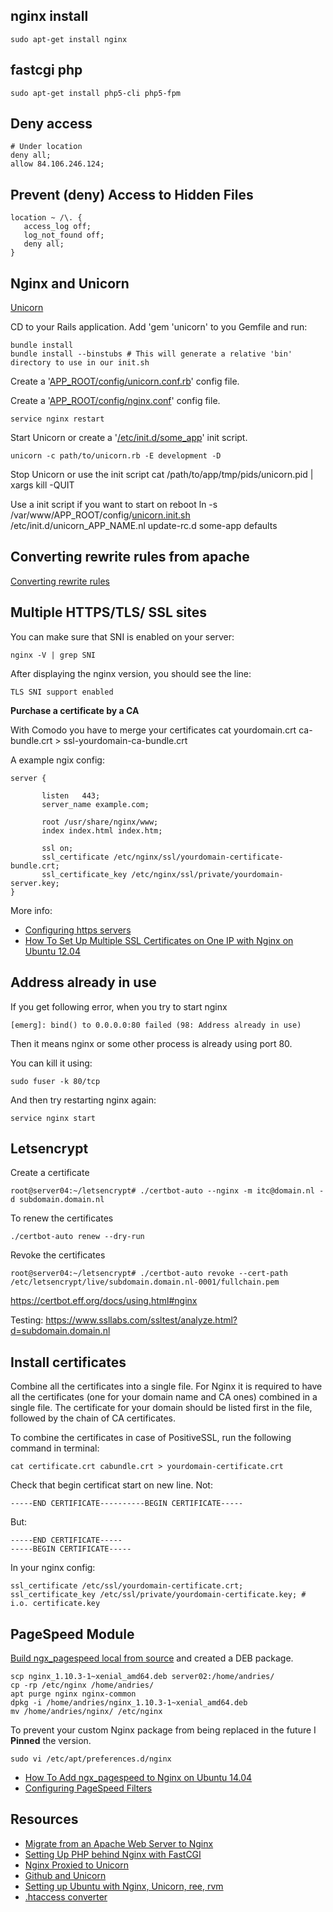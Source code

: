 ## nginx install
    sudo apt-get install nginx

## fastcgi php
    sudo apt-get install php5-cli php5-fpm

## Deny access

    # Under location
    deny all;
    allow 84.106.246.124;

## Prevent (deny) Access to Hidden Files

    location ~ /\. {
       access_log off;
       log_not_found off;
       deny all;
    }

## Nginx and Unicorn

[Unicorn](http://unicorn.bogomips.org/)

CD to your Rails application. Add  'gem 'unicorn' to you Gemfile and run:

    bundle install
    bundle install --binstubs # This will generate a relative 'bin' directory to use in our init.sh

Create a '[APP_ROOT/config/unicorn.conf.rb](../inzetrooster-app/blob/master/config/unicorn.conf.rb)' config file.

Create a '[APP_ROOT/config/nginx.conf](../inzetrooster-app/blob/master/config/nginx.conf)' config file.

    service nginx restart

Start Unicorn or create a '[/etc/init.d/some_app](../inzetrooster-app/blob/master/config/unicorn.init.sh)' init script.

    unicorn -c path/to/unicorn.rb -E development -D

Stop Unicorn or use the init script
    cat /path/to/app/tmp/pids/unicorn.pid | xargs kill -QUIT

Use a init script if you want to start on reboot
    ln -s /var/www/APP_ROOT/config/[unicorn.init.sh](/pub/scripts/rails/unicorn.init.sh) /etc/init.d/unicorn_APP_NAME.nl
    update-rc.d some-app defaults

## Converting rewrite rules from apache

[Converting rewrite rules](http://nginx.org/en/docs/http/converting_rewrite_rules.html)

## Multiple HTTPS/TLS/ SSL sites

You can make sure that SNI is enabled on your server:

    nginx -V | grep SNI

After displaying the nginx version, you should see the line:

    TLS SNI support enabled

**Purchase a certificate by a CA**

With Comodo you have to merge your certificates
    cat yourdomain.crt ca-bundle.crt > ssl-yourdomain-ca-bundle.crt

A example ngix config:

    server {

           listen   443;
           server_name example.com;

           root /usr/share/nginx/www;
           index index.html index.htm;

           ssl on;
           ssl_certificate /etc/nginx/ssl/yourdomain-certificate-bundle.crt;
           ssl_certificate_key /etc/nginx/ssl/private/yourdomain-server.key;
    }

More info:
* [Configuring https servers](http://nginx.org/en/docs/http/configuring_https_servers.html)
* [How To Set Up Multiple SSL Certificates on One IP with Nginx on Ubuntu 12.04](https://www.digitalocean.com/community/tutorials/how-to-set-up-multiple-ssl-certificates-on-one-ip-with-nginx-on-ubuntu-12-04)

## Address already in use

If you get following error, when you try to start nginx

    [emerg]: bind() to 0.0.0.0:80 failed (98: Address already in use)

Then it means nginx or some other process is already using port 80.

You can kill it using:

    sudo fuser -k 80/tcp

And then try restarting nginx again:

    service nginx start

## Letsencrypt
Create a certificate

    root@server04:~/letsencrypt# ./certbot-auto --nginx -m itc@domain.nl -d subdomain.domain.nl

To renew the certificates

    ./certbot-auto renew --dry-run

Revoke the certificates

    root@server04:~/letsencrypt# ./certbot-auto revoke --cert-path /etc/letsencrypt/live/subdomain.domain.nl-0001/fullchain.pem

<https://certbot.eff.org/docs/using.html#nginx>

Testing: <https://www.ssllabs.com/ssltest/analyze.html?d=subdomain.domain.nl>

## Install certificates
Combine all the certificates into a single file. For Nginx it is required to have all the certificates (one for your domain name and CA ones) combined in a single file. The certificate for your domain should be listed first in the file, followed by the chain of CA certificates.

To combine the certificates in case of PositiveSSL, run the following command in terminal:

    cat certificate.crt cabundle.crt > yourdomain-certificate.crt

Check that begin certificat start on new line. Not:

    -----END CERTIFICATE----------BEGIN CERTIFICATE-----

But:

    -----END CERTIFICATE-----
    -----BEGIN CERTIFICATE-----

In your nginx config:

    ssl_certificate /etc/ssl/yourdomain-certificate.crt;
    ssl_certificate_key /etc/ssl/private/yourdomain-certificate.key; # i.o. certificate.key

## PageSpeed Module
[Build ngx_pagespeed local from source](https://modpagespeed.com/doc/build_ngx_pagespeed_from_source) and created a DEB package.

    scp nginx_1.10.3-1~xenial_amd64.deb server02:/home/andries/
    cp -rp /etc/nginx /home/andries/
    apt purge nginx nginx-common
    dpkg -i /home/andries/nginx_1.10.3-1~xenial_amd64.deb
    mv /home/andries/nginx/ /etc/nginx

To prevent your custom Nginx package from being replaced in the future I **Pinned** the version.

    sudo vi /etc/apt/preferences.d/nginx

* [How To Add ngx_pagespeed to Nginx on Ubuntu 14.04](https://www.digitalocean.com/community/tutorials/how-to-add-ngx_pagespeed-to-nginx-on-ubuntu-14-04)
* [Configuring PageSpeed Filters](https://www.modpagespeed.com/doc/config_filters)

## Resources
* [Migrate from an Apache Web Server to Nginx](https://www.digitalocean.com/community/articles/how-to-migrate-from-an-apache-web-server-to-nginx-on-an-ubuntu-vps)
* [Setting Up PHP behind Nginx with FastCGI](http://www.sitepoint.com/setting-up-php-behind-nginx-with-fastcgi/)
* [Nginx Proxied to Unicorn](http://recipes.sinatrarb.com/p/deployment/nginx_proxied_to_unicorn)
* [Github and Unicorn](https://github.com/blog/517-unicorn)
* [Setting up Ubuntu with Nginx, Unicorn, ree, rvm](http://tomkersten.com/articles/nginx-unicorn-rvm-server-setup/)
* [.htaccess converter](http://winginx.com/en/htaccess)


